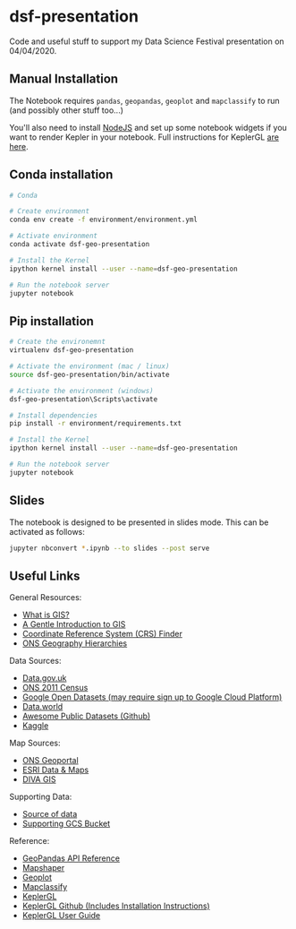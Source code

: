 # dsf-presentation
Code and useful stuff to support my Data Science Festival presentation on 04/04/2020.

## Manual Installation

The Notebook requires `pandas`, `geopandas`, `geoplot` and `mapclassify` to run (and possibly other stuff too...)

You'll also need to install [NodeJS](https://nodejs.org/en/download/) and set up some notebook widgets if you want to render Kepler in your notebook. Full instructions for KeplerGL [are here](https://github.com/keplergl/kepler.gl/tree/master/bindings/kepler.gl-jupyter).

## Conda installation
```bash
# Conda

# Create environment
conda env create -f environment/environment.yml

# Activate environment
conda activate dsf-geo-presentation

# Install the Kernel
ipython kernel install --user --name=dsf-geo-presentation

# Run the notebook server
jupyter notebook
```

## Pip installation
```bash
# Create the environemnt
virtualenv dsf-geo-presentation

# Activate the environment (mac / linux)
source dsf-geo-presentation/bin/activate

# Activate the environment (windows)
dsf-geo-presentation\Scripts\activate

# Install dependencies
pip install -r environment/requirements.txt

# Install the Kernel
ipython kernel install --user --name=dsf-geo-presentation

# Run the notebook server
jupyter notebook
```

## Slides
The notebook is designed to be presented in slides mode. This can be activated as follows:
```bash
jupyter nbconvert *.ipynb --to slides --post serve
```


## Useful Links

General Resources:
* [What is GIS?](https://www.esri.com/en-us/what-is-gis/overview)
* [A Gentle Introduction to GIS](https://docs.qgis.org/3.4/en/docs/gentle_gis_introduction/index.html)
* [Coordinate Reference System (CRS) Finder](https://epsg.io/)
* [ONS Geography Hierarchies](https://www.ons.gov.uk/methodology/geography/ukgeographies/censusgeography)

Data Sources:
* [Data.gov.uk](https://data.gov.uk/)
* [ONS 2011 Census](https://www.ons.gov.uk/census/2011census)
* [Google Open Datasets (may require sign up to Google Cloud Platform)](https://console.cloud.google.com/marketplace/browse)
* [Data.world](https://data.world/)
* [Awesome Public Datasets (Github)](https://github.com/awesomedata/awesome-public-datasets)
* [Kaggle](https://www.kaggle.com/datasets)

Map Sources:
* [ONS Geoportal](http://geoportal.statistics.gov.uk/)
* [ESRI Data & Maps](https://www.arcgis.com/home/group.html?content=all&id=24838c2d95e14dd18c25e9bad55a7f82#overview)
* [DIVA GIS](http://www.diva-gis.org/gdata)

Supporting Data:
* [Source of data](https://data.gov.uk/dataset/cb7ae6f0-4be6-4935-9277-47e5ce24a11f/road-safety-data)
* [Supporting GCS Bucket](https://console.cloud.google.com/storage/browser/dsf-geo-presentation/)

Reference:
* [GeoPandas API Reference](https://geopandas.org/)
* [Mapshaper](https://mapshaper.org/)
* [Geoplot](https://residentmario.github.io/geoplot/index.html)
* [Mapclassify](https://github.com/pysal/mapclassify)
* [KeplerGL](https://kepler.gl/)
* [KeplerGL Github (Includes Installation Instructions)](https://github.com/keplergl/kepler.gl/tree/master/bindings/kepler.gl-jupyter)
* [KeplerGL User Guide](https://docs.kepler.gl/docs/keplergl-jupyter)
